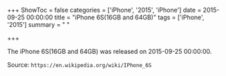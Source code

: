 +++
ShowToc = false
categories = ['iPhone', '2015', 'iPhone']
date = 2015-09-25 00:00:00
title = "iPhone 6S(16GB and 64GB)"
tags = ['iPhone', '2015']
summary = " "

+++

The iPhone 6S(16GB and 64GB) was released on 2015-09-25 00:00:00.

Source: `https://en.wikipedia.org/wiki/IPhone_6S`


